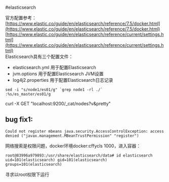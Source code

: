 #elasticsearch

官方配置参考：  
[https://www.elastic.co/guide/en/elasticsearch/reference/7.5/docker.html](https://www.elastic.co/guide/en/elasticsearch/reference/7.5/docker.html)  
[https://www.elastic.co/guide/en/elasticsearch/reference/current/settings.html](https://www.elastic.co/guide/en/elasticsearch/reference/current/settings.html)  
Elasticsearch具有三个配置文件：

- elasticsearch.yml 用于配置Elasticsearch
- jvm.options 用于配置Elasticsearch JVM设置
- log4j2.properties 用于配置Elasticsearch日志记录


```
sed -i "s/node1/es01/g" `grep node1 -rl ./`
:%s/es_master/es01/g
```

curl -X GET "localhost:9200/_cat/nodes?v&pretty"

bug fix1:
----
```
Could not register mbeans java.security.AccessControlException: access denied ("javax.management.MBeanTrustPermission" "register")
```
网络搜索是权限问题，docker环境docker:cffycls 1000，进入容器：
```
root@83996a979893:/usr/share/elasticsearch/data# id elasticsearch
uid=101(elasticsearch) gid=101(elasticsearch) groups=101(elasticsearch)
```
寻求以root权限下运行



